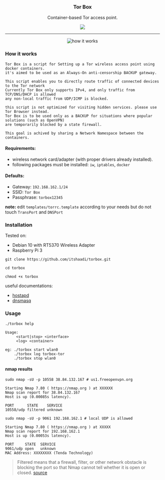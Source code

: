 <p align="center">
  <h3 align="center">Tor Box</h3>
  <p align="center">Container-based Tor access point.</p>

  <p align="center">
    <a href="https://github.com/GouveaHeitor/nipe/blob/master/LICENSE.md">
      <img src="https://img.shields.io/badge/license-MIT-blue.svg">
    </a>
  </p>
</p>

---

<p align="center">
    <img src="https://user-images.githubusercontent.com/10201704/65461099-245fde00-de60-11e9-95e4-1f0c57806c3f.jpg" alt="how it works">
</p>

### How it works
    Tor Box is a script for Setting up a Tor wireless access point using docker containers.
    it's aimed to be used as an Always-On anti-censorship BACKUP gateway.

    This script enables you to directly route traffic of connected devices to the Tor network
    Currently Tor Box only supports IPv4, and only traffic from TCP/DNS/DHCP is allowed
    any non-local traffic from UDP/ICMP is blocked.

    this script is not optimized for visiting hidden services. please use Tor Browser instead.
    Tor Box is to be used only as a BACKUP for situations where popular solutions (such as OpenVPN)
    are temporarily blocked by a state firewall.

    This goal is achived by sharing a Network Namespace between the containers.


#### Requirements:
* wireless network card/adapter (with proper drivers already installed).
* following packages must be installed: `iw`, `iptables`, `docker`

#### Defaults:
* Gateway: `192.168.162.1/24`
* SSID: `Tor Box`
* Passphrase: `torbox12345`

**note:** edit `templates/torrc.template` according to your needs but do not touch `TransPort` and `DNSPort`

### Installation
Tested on:
* Debian 10 with RT5370 Wireless Adapter
* Raspberry Pi 3

```
git clone https://github.com/itshaadi/torbox.git

cd torbox

chmod +x torbox
```

useful documentations:
* [hostapd](https://wiki.gentoo.org/wiki/Hostapd)
* [dnsmasq](https://wiki.archlinux.org/index.php/Dnsmasq)

### Usage

```
./torbox help

Usage: 
 	 <start|stop> <interface> 
 	 <log> <container>

eg: ./torbox start wlan0
    ./torbox log torbox-tor
    ./torbox stop wlan0
```

#### nmap results
```
sudo nmap -sU -p 10558 38.84.132.167 # us1.freeopenvpn.org

Starting Nmap 7.80 ( https://nmap.org ) at XXXXXX
Nmap scan report for 38.84.132.167
Host is up (0.00085s latency).

PORT      STATE    SERVICE
10558/udp filtered unknown

sudo nmap -sU -p 9061 192.168.162.1 # local UDP is allowed

Starting Nmap 7.80 ( https://nmap.org ) at XXXXX
Nmap scan report for 192.168.162.1
Host is up (0.00053s latency).

PORT     STATE  SERVICE
9061/udp open   unknown
MAC Address: XXXXXXXX (Tenda Technology)
```
>  Filtered means that a firewall, filter, or other network obstacle is blocking the port so that Nmap cannot tell whether it is open or closed. [source](https://wiki.onap.org/display/DW/Nmap)

